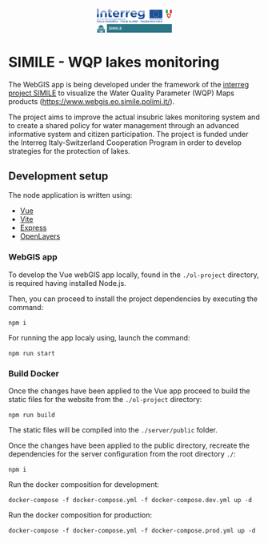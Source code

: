 <h4 align="center">
<img src="https://github.com/JFToro192/SIMILE-WQP-webGIS/blob/master/ol-project/src/assets/img/assev_simile.png?raw=true" width="150" alt="SIMILE">
</h4>

# SIMILE - WQP lakes monitoring

The WebGIS app is being developed under the framework of the 
[interreg project SIMILE](https://progetti.interreg-italiasvizzera.eu/it/b/78/sistemainformativoperilmonitoraggiointegratodeilaghiinsubriciedeiloroe)
to visualize the Water Quality Parameter (WQP) Maps products (https://www.webgis.eo.simile.polimi.it/). 

The project aims to improve the actual insubric lakes monitoring system and to create a shared policy for water management
through an advanced informative system and citizen participation. The project is funded under the Interreg Italy-Switzerland Cooperation
Program in order to develop strategies for the protection of lakes.

## Development setup

The node application is written using:
- [Vue](https://vuejs.org/)
- [Vite](https://vitejs.dev/)
- [Express](https://expressjs.com/)
- [OpenLayers](https://openlayers.org/)

### WebGIS app

To develop the Vue webGIS app locally, found in the  `./ol-project` directory, is required having installed Node.js.

Then, you can proceed to install the project dependencies by executing the command:

```shell
npm i
```
For running the app localy using, launch the command:

```shell
npm run start
```

### Build Docker 

Once the changes have been applied to the Vue app proceed to build the static files for the website from the `./ol-project` directory:

```shell
npm run build
```
The static files will be compiled into the `./server/public` folder.

Once the changes have been applied to the public directory, recreate the dependencies for the server configuration from the root directory `./`:

```shell
npm i
```
Run the docker composition for development:
```shell
docker-compose -f docker-compose.yml -f docker-compose.dev.yml up -d
```
Run the docker composition for production:
```shell
docker-compose -f docker-compose.yml -f docker-compose.prod.yml up -d
```

<!-- ## Contributions

Developed by [Juan Fernando Toro](mailto:juanfernando.toro@polimi.it) - [GitHub](https://github.com/JFToro192)

A special thanks to the project partners:

- Politecnico di Milano
- Scuola universitaria professionale della Svizzera italiana
- Regione Lombardia
- CNR IRSA
- Fondazione Politecnico di Milano
- Cantone Ticino -->


<!-- ## License
[Apache License 2.0](https://choosealicense.com/licenses/apache-2.0/) © [SIMILE Project](mailto:interreg-simile@polimi.it) -->